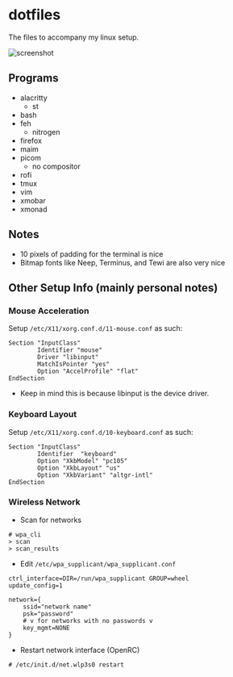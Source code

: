 # dotfiles
The files to accompany my linux setup.

![screenshot](https://camo.githubusercontent.com/5c0bebb35d7a47f5a07d67baba777a64d3c1693f/68747470733a2f2f692e696d6775722e636f6d2f54584c3946624e2e706e67)

## Programs
- alacritty
  - st
- bash
- feh
  - nitrogen
- firefox
- maim
- picom
  - no compositor
- rofi
- tmux
- vim
- xmobar
- xmonad

## Notes
- 10 pixels of padding for the terminal is nice
- Bitmap fonts like Neep, Terminus, and Tewi are also very nice

## Other Setup Info (mainly personal notes)

### Mouse Acceleration
Setup `/etc/X11/xorg.conf.d/11-mouse.conf` as such:
```
Section "InputClass"
        Identifier "mouse"
        Driver "libinput"
        MatchIsPointer "yes"
        Option "AccelProfile" "flat"
EndSection

```
- Keep in mind this is because libinput is the device driver.

### Keyboard Layout
Setup `/etc/X11/xorg.conf.d/10-keyboard.conf` as such:
```
Section "InputClass"
        Identifier  "keyboard"
        Option "XkbModel" "pc105"
        Option "XkbLayout" "us"
        Option "XkbVariant" "altgr-intl"
EndSection
```

### Wireless Network
- Scan for networks
```
# wpa_cli
> scan
> scan_results
```

- Edit `/etc/wpa_supplicant/wpa_supplicant.conf`
```
ctrl_interface=DIR=/run/wpa_supplicant GROUP=wheel
update_config=1

network={
	ssid="network name"
	psk="password"
	# v for networks with no passwords v
	key_mgmt=NONE
}
```

- Restart network interface (OpenRC)
```
# /etc/init.d/net.wlp3s0 restart
```

